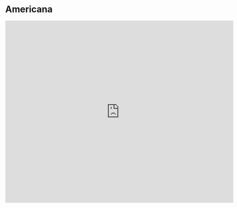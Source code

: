 # Americana


<iframe
 width="720"
 height="576"
 src="https://youtube.com/embed/05YPoafrBpE"
 title="YouTube video player"
 frameborder="0"
 allow="accelerometer; autoplay; clipboard-write; encrypted-media; gyroscope; picture-in-picture"
 allowfullscreen>
</iframe>